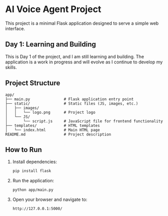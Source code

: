 # AI Voice Agent Project

This project is a minimal Flask application designed to serve a simple web interface.

## Day 1: Learning and Building

This is Day 1 of the project, and I am still learning and building. The application is a work in progress and will evolve as I continue to develop my skills.

## Project Structure

```
app/
├── main.py               # Flask application entry point
├── static/               # Static files (JS, images, etc.)
│   ├── images/
│   │   └── logo.png      # Project logo
│   └── JS/
│       └── script.js     # JavaScript file for frontend functionality
├── templates/            # HTML templates
│   └── index.html        # Main HTML page
README.md                 # Project description
```

## How to Run

1. Install dependencies:

   ```bash
   pip install flask
   ```

2. Run the application:

   ```bash
   python app/main.py
   ```

3. Open your browser and navigate to:
   ```
   http://127.0.0.1:5000/
   ```
